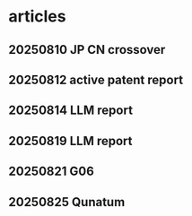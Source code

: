 # articles

## 20250810 JP CN crossover

## 20250812 active patent report

## 20250814 LLM report

## 20250819 LLM report

## 20250821 G06

## 20250825 Qunatum
